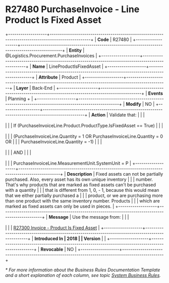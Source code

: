 ﻿---
erp.type: business-rule
erp.entity: Logistics.Procurement.PurchaseInvoices
---

# R27480 PurchaseInvoice - Line Product Is Fixed Asset
+-------------------+--------------------------------------------------------------------------------------------------+
| **Code**          | R27480                                                                                           |
+-------------------+--------------------------------------------------------------------------------------------------+
| **Entity**        | @Logistics.Procurement.PurchaseInvoices                                                          |
+-------------------+--------------------------------------------------------------------------------------------------+
| **Name**          | LineProductIsFixedAsset                                                                          |
+-------------------+--------------------------------------------------------------------------------------------------+
| **Attribute**     | Product                                                                                          |
+-------------------+--------------------------------------------------------------------------------------------------+
| **Layer**         | Back-End                                                                                         |
+-------------------+--------------------------------------------------------------------------------------------------+
| **Events**        | Planning +                                                                                       |
+-------------------+--------------------------------------------------------------------------------------------------+
| **Modify**        | NO                                                                                               |
+-------------------+--------------------------------------------------------------------------------------------------+
| **Action**        | Validate that:                                                                                   |
|                   | <br/><br/>                                                                                       |
|                   | If (PurchaseInvoiceLine.Product.ProductType.IsFixedAsset == True)                                |
|                   | <br/><br/>                                                                                       |
|                   | (PurchaseInvoiceLine.Quantity = 1 OR PurchaseInvoiceLine.Quantity = 0 OR                         |
|                   | PurchaseInvoiceLine.Quantity = -1)                                                               |
|                   | <br/><br/>                                                                                       |
|                   | AND                                                                                              |
|                   | <br/><br/>                                                                                       |
|                   | PurchaseInvoiceLine.MeasurementUnit.SystemUnit = P                                               |
+-------------------+--------------------------------------------------------------------------------------------------+
| **Description**   | Fixed assets can not be partially purchased. Also, every asset has its own unique inventory      |
|                   | number. That\'s why products that are marked as fixed assets can\'t be purchased with a quantity |
|                   | that is different from 1, 0, - 1, because this would mean that we either partially purchased a   |
|                   | product, or we are purchasing more than one product with the same inventory number. Products     |
|                   | which are marked as fixed assets can only be used in pieces.                                     |
+-------------------+--------------------------------------------------------------------------------------------------+
| **Message**       | Use the message from:                                                                            |
|                   | <br/><br/>                                                                                       |
|                   | [R27300 Invoice - Product Is Fixed Asset](R27300.md)                                             |
+-------------------+--------------------------------------------------------------------------------------------------+
| **Introduced In   | 2018                                                                                             |
| Version**         |                                                                                                  |
+-------------------+--------------------------------------------------------------------------------------------------+
| **Revocable**     | NO                                                                                               |
+-------------------+--------------------------------------------------------------------------------------------------+

*\* For more information about the Business Rules Documentation Template and a short explanation of each column, see
topic [System Business Rules](../templates/template-description-system-business-rules.md).*
